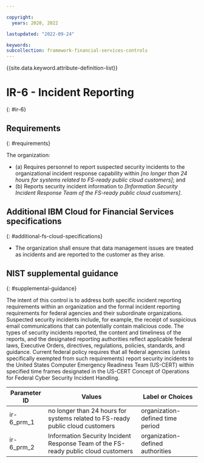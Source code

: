 ```yaml
---

copyright:
  years: 2020, 2022

lastupdated: "2022-09-24"

keywords: 
subcollection: framework-financial-services-controls
---
```


{{site.data.keyword.attribute-definition-list}}

         
# IR-6 - Incident Reporting
{: #ir-6}

## Requirements
{: #requirements}

The organization:

- (a) Requires personnel to report suspected security incidents to the organizational incident response capability within _[no longer than 24 hours for systems related to FS-ready public cloud customers]_; and
- (b) Reports security incident information to _[Information Security Incident Response Team of the FS-ready public cloud customers]_.

## Additional IBM Cloud for Financial Services specifications
{: #additional-fs-cloud-specifications}

- The organization shall ensure that data management issues are treated as incidents and are reported to the customer as they arise.

## NIST supplemental guidance
{: #supplemental-guidance}

The intent of this control is to address both specific incident reporting requirements within an organization and the formal incident reporting requirements for federal agencies and their subordinate organizations. Suspected security incidents include, for example, the receipt of suspicious email communications that can potentially contain malicious code. The types of security incidents reported, the content and timeliness of the reports, and the designated reporting authorities reflect applicable federal laws, Executive Orders, directives, regulations, policies, standards, and guidance. Current federal policy requires that all federal agencies (unless specifically exempted from such requirements) report security incidents to the United States Computer Emergency Readiness Team (US-CERT) within specified time frames designated in the US-CERT Concept of Operations for Federal Cyber Security Incident Handling.

| Parameter ID | Values | Label or Choices |
|---|---|---|
| ir-6_prm_1 | no longer than 24 hours for systems related to FS-ready public cloud customers | organization-defined time period |
| ir-6_prm_2 | Information Security Incident Response Team of the FS-ready public cloud customers | organization-defined authorities |

